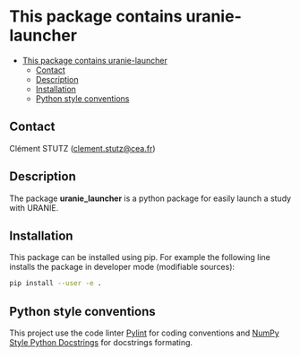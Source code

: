 # This package contains uranie-launcher

- [This package contains uranie-launcher](#this-package-contains-uranie-launcher)
  - [Contact](#contact)
  - [Description](#description)
  - [Installation](#installation)
  - [Python style conventions](#python-style-conventions)

## Contact

 Clément STUTZ (<clement.stutz@cea.fr>)

## Description

The package **uranie_launcher** is a python package for easily launch a study with URANIE.

## Installation

This package can be installed using pip.
For example the following line installs the package in developer mode (modifiable sources):

```sh
pip install --user -e .
```

## Python style conventions

This project use the code linter [Pylint](https://www.pylint.org/) for coding conventions
and [NumPy Style Python Docstrings](https://numpydoc.readthedocs.io/en/latest/format.html)
for docstrings formating.
